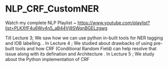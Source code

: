 # NLP_CRF_CustomNER

Watch my complete NLP Playlist ~ https://www.youtube.com/playlist?list=PLKXfF4u6Wv4n5_aB44Vj9SWqnBGELzgwg

Till Lecture 3; We saw how we can use python in-built tools for NER tagging and IOB labelling.
.
In Lecture 4 ; We studied about drawbacks of using pre-built tools and how CRF (Conditional Random Field) can help resolve that issue along with its defination and Architecture
.
In Lecture 5 ; We study about the Python implementation of CRF
